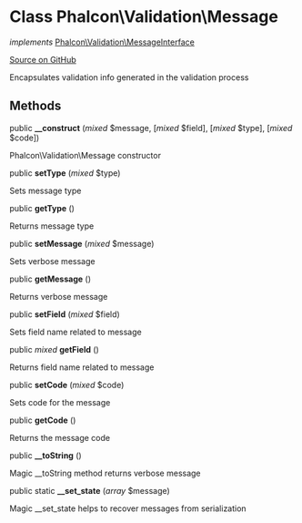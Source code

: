 # Class **Phalcon\\Validation\\Message**

*implements* [Phalcon\Validation\MessageInterface](/en/3.1.2/api/Phalcon_Validation_MessageInterface)

<a href="https://github.com/phalcon/cphalcon/blob/master/phalcon/validation/message.zep" class="btn btn-default btn-sm">Source on GitHub</a>

Encapsulates validation info generated in the validation process

## Methods

public **__construct** (*mixed* $message, [*mixed* $field], [*mixed* $type], [*mixed* $code])

Phalcon\\Validation\\Message constructor

public **setType** (*mixed* $type)

Sets message type

public **getType** ()

Returns message type

public **setMessage** (*mixed* $message)

Sets verbose message

public **getMessage** ()

Returns verbose message

public **setField** (*mixed* $field)

Sets field name related to message

public *mixed* **getField** ()

Returns field name related to message

public **setCode** (*mixed* $code)

Sets code for the message

public **getCode** ()

Returns the message code

public **__toString** ()

Magic __toString method returns verbose message

public static **__set_state** (*array* $message)

Magic __set_state helps to recover messages from serialization